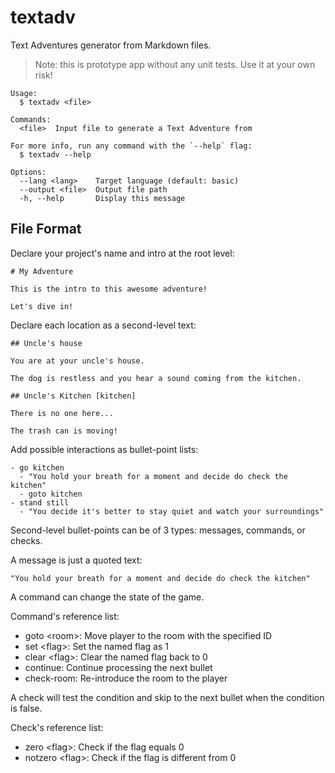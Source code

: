 # textadv

Text Adventures generator from Markdown files.

> Note: this is prototype app without any unit tests.
> Use it at your own risk!

```
Usage:
  $ textadv <file>

Commands:
  <file>  Input file to generate a Text Adventure from

For more info, run any command with the `--help` flag:
  $ textadv --help

Options:
  --lang <lang>    Target language (default: basic)
  --output <file>  Output file path
  -h, --help       Display this message
```

## File Format

Declare your project's name and intro at the root level:

```
# My Adventure

This is the intro to this awesome adventure!

Let's dive in!
```

Declare each location as a second-level text:
```
## Uncle's house

You are at your uncle's house.

The dog is restless and you hear a sound coming from the kitchen.

## Uncle's Kitchen [kitchen]

There is no one here...

The trash can is moving!
```

Add possible interactions as bullet-point lists:

```
- go kitchen
  - "You hold your breath for a moment and decide do check the kitchen"
  - goto kitchen
- stand still
  - "You decide it's better to stay quiet and watch your surroundings"
```

Second-level bullet-points can be of 3 types: messages, commands, or checks.

A message is just a quoted text:
```
"You hold your breath for a moment and decide do check the kitchen"
```

A command can change the state of the game.

Command's reference list:

- goto \<room>: Move player to the room with the specified ID
- set \<flag>: Set the named flag as 1 
- clear \<flag>: Clear the named flag back to 0 
- continue: Continue processing the next bullet
- check-room: Re-introduce the room to the player

A check will test the condition and skip to the next bullet when the condition is false.

Check's reference list:

- zero \<flag>: Check if the flag equals 0
- notzero \<flag>: Check if the flag is different from 0 
